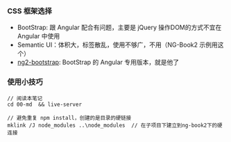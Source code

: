 
### CSS 框架选择

* BootStrap: 跟 Angular 配合有问题，主要是 jQuery 操作DOM的方式不宜在 Angular 中使用
* Semantic UI：体积大，标签散乱，使用不够广，不用（NG-Book2 示例用这个）
* [ng2-bootstrap](https://github.com/valor-software/ng2-bootstrap): BootStrap 的 Angular 专用版本，就是他了

### 使用小技巧

```
// 阅读本笔记
cd 00-md  && live-server

// 避免重复 npm install，创建的是目录的硬链接
mklink /J node_modules ..\node_modules  // 在子项目下建立到ng-book2下的硬连接
```
